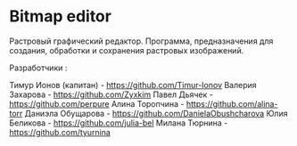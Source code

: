 # Bitmap editor

Растровый графический редактор.
Программа, предназначения для создания, обработки и сохранения растровых изображений.

Разработчики :

Тимур Ионов (капитан) - https://github.com/Timur-Ionov
Валерия Захарова - https://github.com/Zyxkim
Павел Дьячек - https://github.com/perpure
Алина Торопчина - https://github.com/alina-torr
Даниэла Обущарова - https://github.com/DanielaObushcharova
Юлия Беликова - https://github.com/julia-bel
Милана Тюрнина - https://github.com/tyurnina
